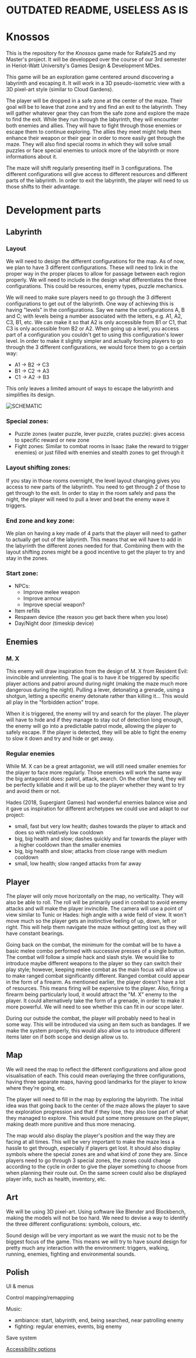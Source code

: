 # OUTDATED README, USELESS AS IS
# Knossos

This is the repository for the *Knossos* game made for Rafale25 and my Master's project. It will be developped over the course of our 3rd semester in Heriot-Watt University's Games Design & Development MDes.

This game will be an exploration game centered around discovering a labyrinth and escaping it. It will work in a 3D pseudo-isometric view with a 3D pixel-art style (similar to Cloud Gardens).

The player will be dropped in a safe zone at the center of the maze. Their goal will be to leave that zone and try and find an exit to the labyrinth. They will gather whatever gear they can from the safe zone and explore the maze to find the exit. While they run through the labyrinth, they will encounter both enemies and allies. They will have to fight through those enemies or escape them to continue exploring. The allies they meet might help them enhance their weapon or their gear in order to more easily get through the maze. They will also find special rooms in which they will solve small puzzles or face special enemies to unlock more of the labyrinth or more informations about it.

The maze will shift regularly presenting itself in 3 configurations. The different configurations will give access to different resources and different parts of the labyrinth. In order to exit the labyrinth, the player will need to us those shifts to their advantage.

# Development parts

## Labyrinth

### Layout

We will need to design the different configurations for the map. As of now, we plan to have 3 different configurations. These will need to link in the proper way in the proper places to allow for passage between each region properly. We will need to include in the design what differentiates the three configurations. This could be resources, enemy types, puzzle mechanics.

We will need to make sure players need to go through the 3 different configurations to get out of the labyrinth. One way of achieving this is having "levels" in the configurations. Say we name the configurations A, B and C; with levels being a number associated with the letters, e.g. A1, A2, C3, B1, etc. We can make it so that A2 is only accessible from B1 or C1, that C3 is only accessible from B2 or A2. When going up a level, you access part of a configuration you couldn't get to using this configuration's lower level. In order to make it slightly simpler and actually forcing players to go through the 3 different configurations, we would force them to go a certain way:

- A1 -> B2 -> C3
- B1 -> C2 -> A3
- C1 -> A2 -> B3

This only leaves a limited amount of ways to escape the labyrinth and simplifies its design.

![SCHEMATIC](schematic.png)

### Special zones:

- Puzzle zones (water puzzle, lever puzzle, crates puzzle): gives access to specific reward or new zone
- Fight zones: Similar to combat rooms in Isaac (take the reward to trigger enemies) or just filled with enemies and stealth zones to get through it

### Layout shifting zones:

If you stay in those rooms overnight, the level layout changing gives you access to new parts of the labyrinth. You need to get through 2 of those to get through to the exit. In order to stay in the room safely and pass the night, the player will need to pull a lever and beat the enemy wave it triggers.

### End zone and key zone:

We plan on having a key made of 4 parts that the player will need to gather to actually get out of the labyrinth. This means that we will have to add in the labyrinth the different zones needed for that. Combining them with the layout shifting zones might be a good incentive to get the player to try and stay in the zones.

### Start zone:

- NPCs:
    - Improve melee weapon
    - Improve armour
    - Improve special weapon?
- Item refills
- Respawn device (the reason you get back there when you lose)
- Day/Night door (timeskip device)

## Enemies

### M. X

This enemy will draw inspiration from the design of M. X from Resident Evil: invincible and unrelenting. The goal is to have it be triggered by specific player actions and patrol around during night (making the maze much more dangerous during the night). Pulling a lever, detonating a grenade, using a shotgun, letting a specific enemy detonate rather than killing it... This would all play in the "forbidden action" trope.

When it is triggered, the enemy will try and search for the player. The player will have to hide and if they manage to stay out of detection long enough, the enemy will go into a predictable patrol mode, allowing the player to safely escape. If the player is detected, they will be able to fight the enemy to slow it down and try and hide or get away.

### Regular enemies

While M. X can be a great antagonist, we will still need smaller enemies for the player to face more regularly. Those enemies will work the same way the big antagonist does: patrol, attack, search. On the other hand, they will be perfectly killable and it will be up to the player whether they want to try and avoid them or not.

Hades (2018, Supergiant Games) had wonderful enemies balance wise and it gave us inspiration for different archetypes we could use and adapt to our project:

- small, fast but very low health; dashes towards the player to attack and does so with relatively low cooldown
- big, big health and slow; dashes quickly and far towards the player with a higher cooldown than the smaller enemies
- big, big health and slow; attacks from close range with medium cooldown
- small, low health; slow ranged attacks from far away

## Player

The player will only move horizontally on the map, no verticality. They will also be able to roll. The roll will be primarily used in combat to avoid enemy attacks and will make the player invincible. The camera will use a point of view similar to Tunic or Hades: high angle with a wide field of view. It won't move much so the player gets an instinctive feeling of up, down, left or right. This will help them navigate the maze without getting lost as they will have constant bearings.

Going back on the combat, the minimum for the combat will be to have a basic melee combo performed with successive presses of a single button. The combat will follow a simple hack and slash style. We would like to introduce maybe different weapons to the player so they can switch their play style; however, keeping melee combat as the main focus will allow us to make ranged combat significantly different. Ranged combat could appear in the form of a firearm. As mentioned earlier, the player doesn't have a lot of resources. This means firing will be expensive to the player. Also, firing a firearm being particularly loud, it would attract the "M. X" enemy to the player. It could alternatively take the form of a grenade, in order to make it more powerful. We will need to see whether this can fit in our scope later.

During our outside the combat, the player will probably need to heal in some way. This will be introduced via using an item such as bandages. If we make the system properly, this would also allow us to introduce different items later on if both scope and design allow us to.

## Map

We will need the map to reflect the different configurations and allow good visualisation of each. This could mean overlaying the three configurations, having three separate maps, having good landmarks for the player to know where they're going, etc.

The player will need to fill in the map by exploring the labyrinth. The initial idea was that going back to the center of the maze allows the player to save the exploration progression and that if they lose, they also lose part of what they managed to explore. This would put some more pressure on the player, making death more punitive and thus more menacing.

The map would also display the player's position and the way they are facing at all times. This will be very important to make the maze less a hassle to get through, especially if players get lost. It should also display symbols where the special zones are and what kind of zone they are. Since players need to go through 3 special zones, the zones could change according to the cycle in order to give the player something to choose from when planning their route out. On the same screen could also be displayed player info, such as health, inventory, etc.

## Art

We will be using 3D pixel-art. Using software like Blender and Blockbench, making the models will not be too hard. We need to devise a way to identify the three different configurations: symbols, colours, etc.

Sound design will be very important as we want the music not to be the biggest focus of the game. This means we will try to have sound design for pretty much any interaction with the environment: triggers, walking, running, enemies, fighting and environmental sounds.

## Polish

UI & menus

Control mapping/remapping

Music:
- ambiance: start, labyrinth, end, being searched, near patrolling enemy
- fighting: regular enemies, events, big enemy

Save system

[Accessibility options](https://gameaccessibilityguidelines.com/)

